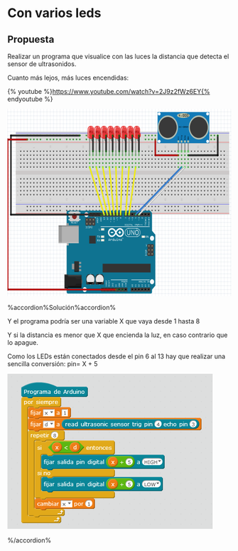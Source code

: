
# Con varios leds

## Propuesta

Realizar un programa que visualice con las luces la distancia que detecta el sensor de ultrasonidos.

Cuanto más lejos, más luces encendidas:

{% youtube %}https://www.youtube.com/watch?v=2J9z2fWz6EY{% endyoutube %}

<img src="img/cto-ultrasonidos-variasluces.png" width="606" height="421" />


%accordion%Solución%accordion%

Y el programa podría ser una variable X que vaya desde 1 hasta 8

Y si la distancia es menor que X que encienda la luz, en caso contrario que lo apague.

Como los LEDs están conectados desde el pin 6 al 13 hay que realizar una sencilla conversión: pin= X + 5

<img width="462" height="349" src="img/sensorUS-1.png" />


%/accordion%

